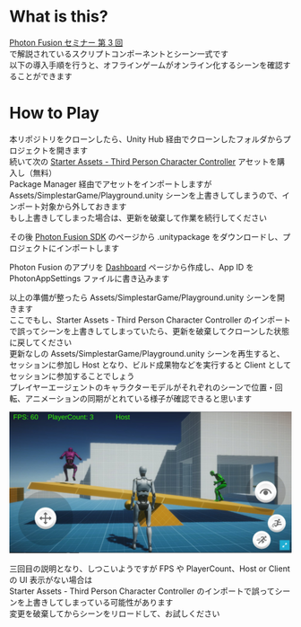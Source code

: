 # What is this?

[Photon Fusion セミナー 第 3 回](https://photonjp.connpass.com/event/273406/)  
で解説されているスクリプトコンポーネントとシーン一式です  
以下の導入手順を行うと、オフラインゲームがオンライン化するシーンを確認することができます

# How to Play

本リポジトリをクローンしたら、Unity Hub 経由でクローンしたフォルダからプロジェクトを開きます  
続いて次の
[Starter Assets - Third Person Character Controller](https://assetstore.unity.com/packages/essentials/starter-assets-third-person-character-controller-196526)
アセットを購入し（無料）  
 Package Manager 経由でアセットをインポートしますが  
 Assets/SimplestarGame/Playground.unity シーンを上書きしてしまうので、インポート対象から外しておきます  
 もし上書きしてしまった場合は、更新を破棄して作業を続行してください

その後 [Photon Fusion SDK](https://doc.photonengine.com/fusion/current/getting-started/sdk-download) のページから .unitypackage をダウンロードし、プロジェクトにインポートします

Photon Fusion のアプリを [Dashboard](https://dashboard.photonengine.com/) ページから作成し、App ID を PhotonAppSettings ファイルに書き込みます

以上の準備が整ったら Assets/SimplestarGame/Playground.unity シーンを開きます  
ここでもし、Starter Assets - Third Person Character Controller のインポートで誤ってシーンを上書きしてしまっていたら、更新を破棄してクローンした状態に戻してください  
更新なしの Assets/SimplestarGame/Playground.unity シーンを再生すると、セッションに参加し Host となり、ビルド成果物などを実行すると Client としてセッションに参加することでしょう  
プレイヤーエージェントのキャラクターモデルがそれぞれのシーンで位置・回転、アニメーションの同期がとれている様子が確認できると思います

![img](./img.jpg)

三回目の説明となり、しつこいようですが FPS や PlayerCount、Host or Client の UI 表示がない場合は  
Starter Assets - Third Person Character Controller のインポートで誤ってシーンを上書きしてしまっている可能性があります  
変更を破棄してからシーンをリロードして、お試しください
